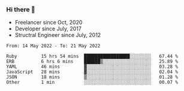 ### Hi there 👋

- Freelancer since Oct, 2020
- Developer since July, 2017
- Structral Engineer since July, 2012

<!--START_SECTION:waka-->

```text
From: 14 May 2022 - To: 21 May 2022

Ruby         15 hrs 54 mins  █████████████████░░░░░░░░   67.44 %
ERB          6 hrs 6 mins    ██████▒░░░░░░░░░░░░░░░░░░   25.89 %
YAML         46 mins         ▓░░░░░░░░░░░░░░░░░░░░░░░░   03.28 %
JavaScript   28 mins         ▓░░░░░░░░░░░░░░░░░░░░░░░░   02.04 %
JSON         18 mins         ▒░░░░░░░░░░░░░░░░░░░░░░░░   01.28 %
Other        1 min           ░░░░░░░░░░░░░░░░░░░░░░░░░   00.07 %
```

<!--END_SECTION:waka-->
